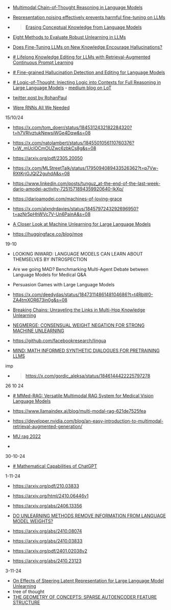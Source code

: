 -  [Multimodal Chain-of-Thought Reasoning in Language Models](https://arxiv.org/abs/2302.00923#:~:text=Large%20language%20models%20(LLMs)%20have,rationale%20to%20infer%20the%20answer.)

-  [Representation noising effectively prevents harmful fine-tuning on LLMs](https://arxiv.org/abs/2405.14577)

-  > [Erasing Conceptual Knowledge from Language Models](https://arxiv.org/abs/2410.02760)

-  [Eight Methods to Evaluate Robust Unlearning in LLMs](https://arxiv.org/abs/2402.16835)

-  [Does Fine-Tuning LLMs on New Knowledge Encourage Hallucinations?](https://arxiv.org/abs/2405.05904)

-  [# Lifelong Knowledge Editing for LLMs with Retrieval-Augmented Continuous Prompt Learning](https://arxiv.org/abs/2405.03279)

-  [# Fine-grained Hallucination Detection and Editing for Language Models](https://arxiv.org/abs/2401.06855)

-  [# Logic-of-Thought: Injecting Logic into Contexts for Full Reasoning in Large Language Models](https://arxiv.org/abs/2409.17539) -  [medium blog on LoT]( https://medium.com/@techsachin/logic-of-thought-prompting-approach-leveraging-propositional-logic-to-enhance-logical-reasoning-f15fe50d909a) 

-  [twitter post by RohanPaul](https://x.com/rohanpaul_ai/status/1842366845040398409)

-  [Were RNNs All We Needed](https://arxiv.org/abs/2410.01201)

15/10/24
-  https://x.com/tom_doerr/status/1845312432182284320?t=h7VRlvztukNewsiWGe4Dqw&s=08

-  https://x.com/natolambert/status/1845501056110760376?t=W_mUclOCmOUZwc6zbkCs8g&s=08

-  https://arxiv.org/pdf/2305.20050

-  https://x.com/MLStreetTalk/status/1795094089433526362?t=p7Vw-RXtKrjGJQIZ2guhdA&s=08



-  https://www.linkedin.com/posts/tunguz_at-the-end-of-the-last-week-dario-amodei-activity-7251571894359920640-IkXp/

-  https://darioamodei.com/machines-of-loving-grace

-  https://x.com/alxndrdavies/status/1845797243292696950?t=azNr5pHhWVc7V-Un6PainA&s=08

-  [A Closer Look at Machine Unlearning for Large Language Models](https://arxiv.org/abs/2410.08109)

-  https://huggingface.co/blog/moe


19-10

-  LOOKING INWARD: LANGUAGE MODELS CAN LEARN ABOUT THEMSELVES BY INTROSPECTION

-  Are we going MAD? Benchmarking Multi-Agent Debate between Language Models for Medical Q&A

-  Persuasion Games with Large Language Models


-  https://x.com/deedydas/status/1847311486148104686?t=t4RbW0-ZA4tmXOR673in0g&s=08


-  [Breaking Chains: Unraveling the Links in Multi-Hop Knowledge Unlearning](https://arxiv.org/pdf/2410.13274)

-  [NEGMERGE: CONSENSUAL WEIGHT NEGATION FOR STRONG MACHINE UNLEARNING](https://arxiv.org/pdf/2410.05583)

-  https://github.com/facebookresearch/lingua

-  [MIND: MATH INFORMED SYNTHETIC DIALOGUES FOR PRETRAINING LLMS](https://arxiv.org/pdf/2410.12881)


imp
-  >https://x.com/gordic_aleksa/status/1846144422225797278



26 10 24
-  [# MMed-RAG: Versatile Multimodal RAG System for Medical Vision Language Models](https://arxiv.org/abs/2410.13085)

-  https://www.llamaindex.ai/blog/multi-modal-rag-621de7525fea

-  https://developer.nvidia.com/blog/an-easy-introduction-to-multimodal-retrieval-augmented-generation/

-  [MU rag 2022](https://arxiv.org/abs/2210.02928)

-  

30-10-24

-  [# Mathematical Capabilities of ChatGPT](https://arxiv.org/abs/2301.13867)


1-11-24

-  https://arxiv.org/pdf/210.03833

-  https://arxiv.org/html/2410.06446v1

-  https://arxiv.org/abs/2406.13356

-  [DO UNLEARNING METHODS REMOVE INFORMATION FROM LANGUAGE MODEL WEIGHTS?](https://arxiv.org/html/2410.08827v1)

-  https://arxiv.org/abs/2410.08074

-  https://arxiv.org/abs/2410.03833

-  https://arxiv.org/pdf/2401.02038v2

-  https://arxiv.org/abs/2410.23123


3-11-24

-  [On Effects of Steering Latent Representation for Large Language Model Unlearning](https://arxiv.org/html/2408.06223v1)  
-  tree of thought
-  [THE GEOMETRY OF CONCEPTS: SPARSE AUTOENCODER FEATURE STRUCTURE](https://arxiv.org/pdf/2410.19750) 
	